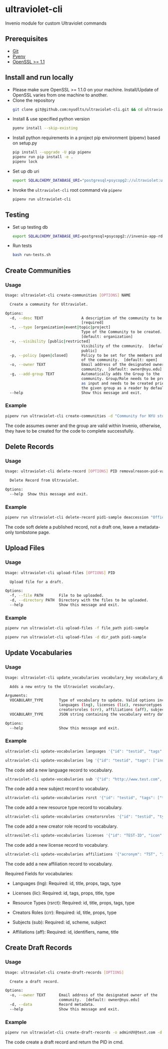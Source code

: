 # ultraviolet-cli

Invenio module for custom Ultraviolet commands

## Prerequisites

- [Git](https://git-scm.com/book/en/v2/Getting-Started-Installing-Git)
- [Pyenv](https://github.com/pyenv/pyenv#installation)
- [OpenSSL >= 1.1](https://www.openssl.org/source/)

## Install and run locally

- Please make sure OpenSSL >= 1.1.0 on your machine. Install/Update of OpenSSL varies from one machine to another.
- Clone the repository
  ```sh
  git clone git@github.com:nyudlts/ultraviolet-cli.git && cd ultraviolet-cli
  ```
- Install & use specified python version
  ```sh
  pyenv install --skip-existing
  ```
- Install python requirements in a project pip environment (pipenv) based on setup.py
  ```sh
  pip install --upgrade -U pip pipenv
  pipenv run pip install -e .
  pipenv lock
  ```
- Set up db uri
  ```sh
  export SQLALCHEMY_DATABASE_URI="postgresql+psycopg2://ultraviolet:ultraviolet@localhost/ultraviolet”
  ```
- Invoke the `ultraviolet-cli` root command via `pipenv`
  ```sh
  pipenv run ultraviolet-cli
  ```

## Testing

- Set up testing db
  ```sh
  export SQLALCHEMY_DATABASE_URI=postgresql+psycopg2://invenio-app-rdm:invenio-app-rdm@localhost/invenio-app-rdm
  ```
- Run tests
  ```sh
  bash run-tests.sh
  ```

## Create Communities

### Usage

```sh
Usage: ultraviolet-cli create-communities [OPTIONS] NAME

  Create a community for Ultraviolet.

Options:
  -d, --desc TEXT                 A description of the community to be created
                                  [required]
  -t, --type [organization|event|topic|project]
                                  Type of the Community to be created.
                                  [default: organization]
  -v, --visibility [public|restricted]
                                  Visibility of the community.  [default:
                                  public]
  -p, --policy [open|closed]      Policy to be set for the members and records
                                  of the community.  [default: open]
  -o, --owner TEXT                Email address of the designated owner of the
                                  community.  [default: owner@nyu.edu]
  -g, --add-group TEXT            Automatically adds the Group to the
                                  community. Group/Role needs to be provided
                                  as input and needs to be created prior. Adds
                                  the given group as a reader by default.
  --help                          Show this message and exit.
```

### Example

```sh
pipenv run ultraviolet-cli create-communities -d "Community for NYU students" -g "nyustudents" -o "sampleadmin@nyu.edu" "NYU Students Community"
```

The code assumes owner and the group are valid within Invenio, otherwise, they have to be created for the code to complete successfully.

## Delete Records

### Usage

```sh
Usage: ultraviolet-cli delete-record [OPTIONS] PID removalreason-pid-value [removalreason-note]

  Delete Record from Ultraviolet.

Options:
  --help  Show this message and exit.
```

### Example

```sh
pipenv run ultraviolet-cli delete-record pid1-sample deaccession "Officially removed by NYU staff."
```

The code soft delete a published record, not a draft one, leave a metadata-only tombstone page.

## Upload Files

### Usage

```sh
Usage: ultraviolet-cli upload-files [OPTIONS] PID

  Upload file for a draft.

Options:
  -f, --file PATH       File to be uploaded.
  -d, --directory PATH  Directory with the files to be uploaded.
  --help                Show this message and exit.
```

### Example

```sh
pipenv run ultraviolet-cli upload-files -f file_path pid1-sample
```

```sh
pipenv run ultraviolet-cli upload-files -d dir_path pid1-sample
```

## Update Vocabularies

### Usage

```sh
Usage: ultraviolet-cli update_vocabularies vocabulary_key vocabulary_data

  Adds a new entry to the Ultraviolet vocabulary.

Arguments:
  VOCABULARY_TYPE       Type of vocabulary to update. Valid options including:
                        languages (lng), licenses (lic), resourcetypes (rsrct),
                        creatorsroles (crr), affiliations (aff), subjects (sub)  [required]
  VOCABULARY_TYPE       JSON string containing the vocabulary entry data  [required]

Options:
  --help                Show this message and exit.
```

### Example

```sh
ultraviolet-cli update-vocabularies languages '{"id": "testid", "tags": ["individual", "living"], "props": {"alpha_2": "22"}, "title": {"en": "testlanguagetitle"}, "type": "languages"}'

ultraviolet-cli update-vocabularies lng '{"id": "testid", "tags": ["individual", "living"], "props": {"alpha_2": "22"}, "title": {"en": "testlanguagetitle"}, "type": "languages"}'

```

The code add a new language record to vocabulary.

```sh
ultraviolet-cli update-vocabularies sub '{"id": "http://www.test.com", "scheme": "FOS", "subject": "test subject", "type": "subjects"}'

```

The code add a new subject record to vocabulary.

```sh
ultraviolet-cli update-vocabularies rsrct '{"id": "testid", "tags": ["testtag1", "testtag2"], "props": {"csl": "testcsl", "datacite_general": "testdatacite_general", "datacite_type": "testdatacite_type", "openaire_resourceType": "testopenaire_resourceType", "openaire_type": "testopenaire_type", "schema.org": "https://schema.org/testschema", "subtype": "testsubtype", "subtype_name": "testsubtype_name", "type": "testtype", "type_icon": "testtype_icon", "type_name": "testtype_name"}, "title": {"en": "testtitle"}, "type": "resourcetypes"}'

```

The code add a new resource type record to vocabulary.

```sh
ultraviolet-cli update-vocabularies creatorsroles '{"id": "testid", "type": "creatorsroles", "props": {"datacite": "testdatacite"}, "title": {"en": "testtitle"}}'

```

The code add a new creator role record to vocabulary.

```sh
ultravoilet-cli update-vocabularies licenses '{"id": "TEST-ID", "icon": "https://example.com/icon.png", "tags": ["TAG1", "TAG2"], "props": {"url": "https://example.com/license", "scheme": "spdx", "osi_approved": "y"}, "title": {"en": "Example License"}, "type": "licenses"}'
```

The code add a new license record to vocabulary.

```sh
ultraviolet-cli update-vocabularies affiliations '{"acronym": "TST", "id": "TESTID123", "identifiers": [{"identifier": "019wvm591","scheme": "ror"}],"name": "Test University", "title": {"en": "Test University", "fr": "Université de Test"}}'
```

The code add a new affiliation record to vocabulary.

Required Fields for vocabularies:

- Languages (lng):
  Required: id, title, props, tags, type

- Licenses (lic):
  Required: id, tags, props, title, type

- Resource Types (rsrct):
  Required: id, title, props, tags, type

- Creators Roles (crr):
  Required: id, title, props, type

- Subjects (sub):
  Required: id, scheme, subject

- Affiliations (aff):
  Required: id, identifiers, name, title

## Create Draft Records

### Usage

```sh
Usage: ultraviolet-cli create-draft-records [OPTIONS]

  Create a draft record.

Options:
  -o, --owner TEXT      Email address of the designated owner of the
                        community.  [default: owner@nyu.edu]
  -d, --data            Record metadata.
  --help                Show this message and exit.
```

### Example

```sh
pipenv run ultraviolet-cli create-draft-records -o adminUV@test.com -d '{"access": {"record": "public","files": "public"},"files": {"enabled": true},"metadata": {"title": "A Romans story","publication_date": "2020-06-01","publisher": "Acme Inc","resource_type": {"id": "image-photo"},"creators":[{"person_or_org":{"name":"Troy Inc.","type":"organizational"}}]}}'

```

The code create a draft record and return the PID in cmd.
